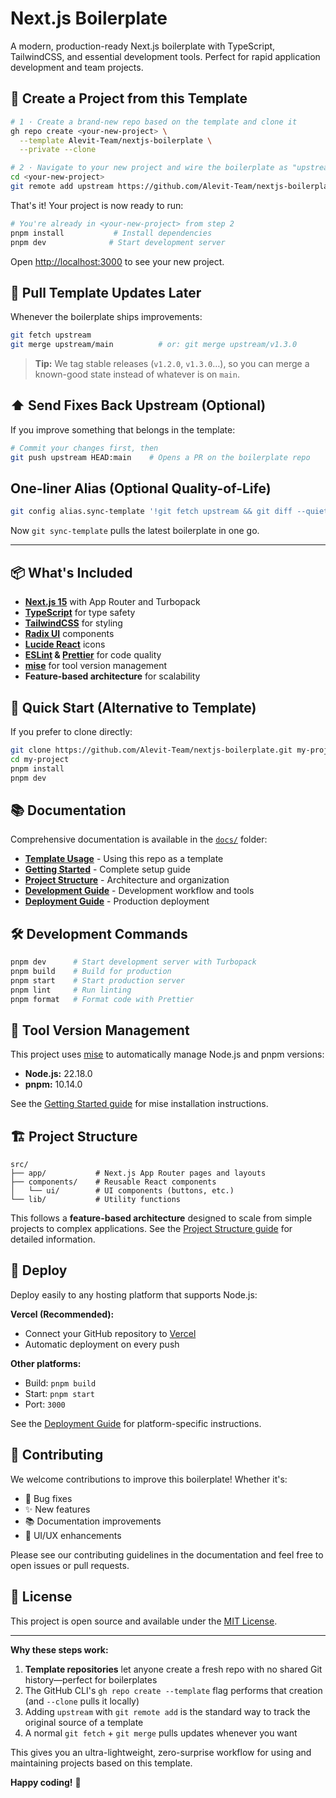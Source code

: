 # Next.js Boilerplate

A modern, production-ready Next.js boilerplate with TypeScript, TailwindCSS, and essential development tools. Perfect for rapid application development and team projects.

## 🚀 Create a Project from this Template

```bash
# 1 · Create a brand-new repo based on the template and clone it
gh repo create <your-new-project> \
  --template Alevit-Team/nextjs-boilerplate \
  --private --clone

# 2 · Navigate to your new project and wire the boilerplate as "upstream"
cd <your-new-project>
git remote add upstream https://github.com/Alevit-Team/nextjs-boilerplate.git
```

That's it! Your project is now ready to run:

```bash
# You're already in <your-new-project> from step 2
pnpm install           # Install dependencies
pnpm dev              # Start development server
```

Open [http://localhost:3000](http://localhost:3000) to see your new project.

## 🔄 Pull Template Updates Later

Whenever the boilerplate ships improvements:

```bash
git fetch upstream
git merge upstream/main          # or: git merge upstream/v1.3.0
```

> **Tip:** We tag stable releases (`v1.2.0`, `v1.3.0`…), so you can merge a known-good state instead of whatever is on `main`.

## ⬆️ Send Fixes Back Upstream (Optional)

If you improve something that belongs in the template:

```bash
# Commit your changes first, then
git push upstream HEAD:main    # Opens a PR on the boilerplate repo
```

## One-liner Alias (Optional Quality-of-Life)

```bash
git config alias.sync-template '!git fetch upstream && git diff --quiet HEAD upstream/main && echo "Already up to date" || git merge upstream/main --allow-unrelated-histories'
```

Now `git sync-template` pulls the latest boilerplate in one go.

---

## 📦 What's Included

- **[Next.js 15](https://nextjs.org/)** with App Router and Turbopack
- **[TypeScript](https://www.typescriptlang.org/)** for type safety
- **[TailwindCSS](https://tailwindcss.com/)** for styling
- **[Radix UI](https://www.radix-ui.com/)** components
- **[Lucide React](https://lucide.dev/)** icons
- **[ESLint](https://eslint.org/) & [Prettier](https://prettier.io/)** for code quality
- **[mise](https://mise.jdx.dev/)** for tool version management
- **Feature-based architecture** for scalability

## 🏃 Quick Start (Alternative to Template)

If you prefer to clone directly:

```bash
git clone https://github.com/Alevit-Team/nextjs-boilerplate.git my-project
cd my-project
pnpm install
pnpm dev
```

## 📚 Documentation

Comprehensive documentation is available in the [`docs/`](./docs/) folder:

- **[Template Usage](./docs/template-usage.md)** - Using this repo as a template
- **[Getting Started](./docs/getting-started.md)** - Complete setup guide
- **[Project Structure](./docs/project-structure.md)** - Architecture and organization
- **[Development Guide](./docs/development.md)** - Development workflow and tools
- **[Deployment Guide](./docs/deployment.md)** - Production deployment

## 🛠️ Development Commands

```bash
pnpm dev      # Start development server with Turbopack
pnpm build    # Build for production
pnpm start    # Start production server
pnpm lint     # Run linting
pnpm format   # Format code with Prettier
```

## 🔧 Tool Version Management

This project uses [mise](https://mise.jdx.dev/) to automatically manage Node.js and pnpm versions:

- **Node.js:** 22.18.0
- **pnpm:** 10.14.0

See the [Getting Started guide](./docs/getting-started.md) for mise installation instructions.

## 🏗️ Project Structure

```
src/
├── app/           # Next.js App Router pages and layouts
├── components/    # Reusable React components
│   └── ui/        # UI components (buttons, etc.)
└── lib/           # Utility functions
```

This follows a **feature-based architecture** designed to scale from simple projects to complex applications. See the [Project Structure guide](./docs/project-structure.md) for detailed information.

## 🚀 Deploy

Deploy easily to any hosting platform that supports Node.js:

**Vercel (Recommended):**

- Connect your GitHub repository to [Vercel](https://vercel.com/new)
- Automatic deployment on every push

**Other platforms:**

- Build: `pnpm build`
- Start: `pnpm start`
- Port: `3000`

See the [Deployment Guide](./docs/deployment.md) for platform-specific instructions.

## 🤝 Contributing

We welcome contributions to improve this boilerplate! Whether it's:

- 🐛 Bug fixes
- ✨ New features
- 📚 Documentation improvements
- 🎨 UI/UX enhancements

Please see our contributing guidelines in the documentation and feel free to open issues or pull requests.

## 📄 License

This project is open source and available under the [MIT License](LICENSE).

---

**Why these steps work:**

1. **Template repositories** let anyone create a fresh repo with no shared Git history—perfect for boilerplates
2. The GitHub CLI's `gh repo create --template` flag performs that creation (and `--clone` pulls it locally)
3. Adding `upstream` with `git remote add` is the standard way to track the original source of a template
4. A normal `git fetch` + `git merge` pulls updates whenever you want

This gives you an ultra-lightweight, zero-surprise workflow for using and maintaining projects based on this template.

**Happy coding!** 🎉
